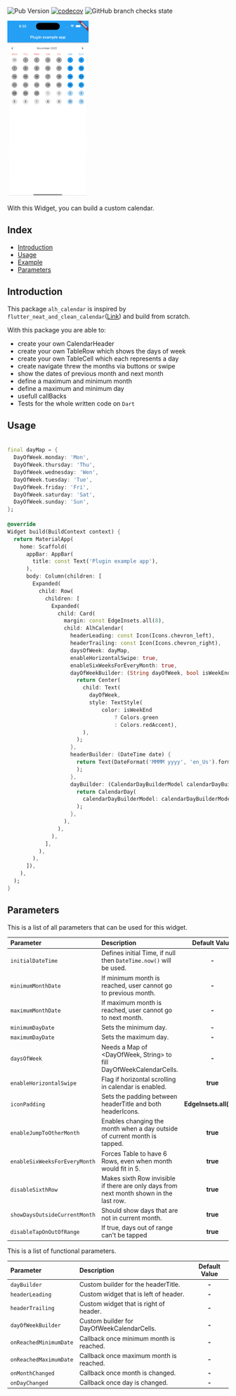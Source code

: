 ![Pub Version](https://img.shields.io/pub/v/alh_calendar?include_prereleases&color=%23397ab6&style=flat-square)
[![codecov](https://codecov.io/gh/alhappler/alh_calendar/branch/master/graph/badge.svg?token=D63TLGD5SP)](https://codecov.io/gh/alhappler/alh_calendar)
![GitHub branch checks state](https://img.shields.io/github/checks-status/alhappler/alh_calendar/master?style=flat-square)

<p>
<img src="https://github.com/alhappler/alh_calendar/blob/master/doc/calendar_demo.gif?raw=true"
    alt="An animated image of the iOS ReordableGridView UI" height="400"/>
</p>

With this Widget, you can build a custom calendar.

## Index
- [Introduction](#introduction)
- [Usage](#usage)
- [Example](#example)
- [Parameters](#parameters)

## Introduction
This package `alh_calendar` is inspired by `flutter_neat_and_clean_calendar`([Link](https://pub.dev/packages/flutter_neat_and_clean_calendar))
and build from scratch.

With this package you are able to:
- create your own CalendarHeader
- create your own TableRow which shows the days of week
- create your own TableCell which each represents a day
- create navigate threw the months via buttons or swipe
- show the dates of previous month and next month
- define a maximum and minimum month
- define a maximum and minimum day
- usefull callBacks
- Tests for the whole written code on `Dart`

## Usage

```dart

final dayMap = {
  DayOfWeek.monday: 'Mon',
  DayOfWeek.thursday: 'Thu',
  DayOfWeek.wednesday: 'Wen',
  DayOfWeek.tuesday: 'Tue',
  DayOfWeek.friday: 'Fri',
  DayOfWeek.saturday: 'Sat',
  DayOfWeek.sunday: 'Sun',
};

@override
Widget build(BuildContext context) {
  return MaterialApp(
    home: Scaffold(
      appBar: AppBar(
        title: const Text('Plugin example app'),
      ),
      body: Column(children: [
        Expanded(
          child: Row(
            children: [
              Expanded(
                child: Card(
                  margin: const EdgeInsets.all(8),
                  child: AlhCalendar(
                    headerLeading: const Icon(Icons.chevron_left),
                    headerTrailing: const Icon(Icons.chevron_right),
                    daysOfWeek: dayMap,
                    enableHorizontalSwipe: true,
                    enableSixWeeksForEveryMonth: true,
                    dayOfWeekBuilder: (String dayOfWeek, bool isWeekEnd) {
                      return Center(
                        child: Text(
                          dayOfWeek,
                          style: TextStyle(
                              color: isWeekEnd
                                  ? Colors.green
                                  : Colors.redAccent),
                        ),
                      );
                    },
                    headerBuilder: (DateTime date) {
                      return Text(DateFormat('MMMM yyyy', 'en_Us').format(date),
                      );
                    },
                    dayBuilder: (CalendarDayBuilderModel calendarDayBuilderModel,) {
                      return CalendarDay(
                        calendarDayBuilderModel: calendarDayBuilderModel,
                      );
                    },
                  ),
                ),
              ),
            ],
          ),
        ),
      ]),
    ),
  );
}
```

## Parameters
This is a list of all parameters that can be used for this widget.

| **Parameter**                   | **Description**                                                              |    **Default Value**    |
|:---------------------------------------------|:----------------------------------------------------------------|:-----------------:|
| `initialDateTime`               | Defines initial Time, if null then `DateTime.now()` will be used.                           |          **-**          |
| `minimumMonthDate`              | If minimum month is reached, user cannot go to previous month.               |          **-**          |
| `maximumMonthDate`              | If maximum month is reached, user cannot go to next month.                   |          **-**          |
| `minimumDayDate`                | Sets the minimum day.                                                        |          **-**          |
| `maximumDayDate`                | Sets the maximum day.                                                        |          **-**          |
| `daysOfWeek`                    | Needs a Map of <DayOfWeek, String> to fill DayOfWeekCalendarCells.                      |          **-**          |
| `enableHorizontalSwipe`         | Flag if horizontal scrolling in calendar is enabled.                                    |        **true**         |
| `iconPadding`                   | Sets the padding between headerTitle and both headerIcons.                              | **EdgeInsets.all(3.0)** |
| `enableJumpToOtherMonth`        | Enables changing the month when a day outside of current month is tapped.               |        **true**         |
| `enableSixWeeksForEveryMonth`   | Forces Table to have 6 Rows, even when month would fit in 5.                            |        **true**         |
| `disableSixthRow`               | Makes sixth Row invisible if there are only days from next month shown in the last row. |        **true**         |
| `showDaysOutsideCurrentMonth`   | Should show days that are not in current month.                                         |        **true**         |
| `disableTapOnOutOfRange`        | If true, days out of range can't be tapped                                              |        **true**         |


This is a list of functional parameters.

| **Parameter**                                | **Description**                                                 | **Default Value** |
|:---------------------------------------------|:----------------------------------------------------------------|:-----------------:|
| `dayBuilder`                                 | Custom builder for the headerTitle.                             |       **-**       |
| `headerLeading`                              | Custom widget that is left of header.                           |       **-**       |
| `headerTrailing`                             | Custom widget that is right of header.                          |       **-**       |
| `dayOfWeekBuilder`                           | Custom builder for DayOfWeekCalendarCells.                      |       **-**       |
| `onReachedMinimumDate`                       | Callback once minimum month is reached.                         |       **-**       |
| `onReachedMaximumDate`                       | Callback once maximum month is reached.                         |       **-**       |
| `onMonthChanged`                             | Callback once month is changed.                                 |       **-**       |
| `onDayChanged`                               | Callback once day is changed.                                   |       **-**       |
